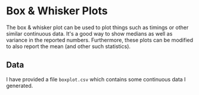 Box & Whisker Plots
===================

The box & whisker plot can be used to plot things such as timings or
other similar continuous data. It's a good way to show medians as well
as variance in the reported numbers. Furthermore, these plots can be
modified to also report the mean (and other such statistics).


Data
----
I have provided a file `boxplot.csv` which contains some continuous
data I generated.
